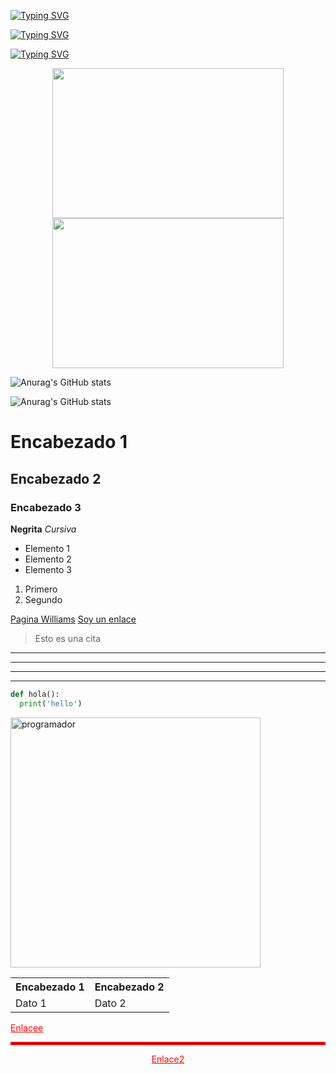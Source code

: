 [![Typing SVG](https://readme-typing-svg.demolab.com?font=Fira+Code&pause=1000&color=00F737&random=false&width=435&lines=Hola%2C+Soy+Elimelech🐧;Un+programador+full+stack🤳)](https://git.io/typing-svg)

[![Typing SVG](https://readme-typing-svg.demolab.com?font=Fira+Code&weight=800&size=22&duration=4000&pause=500&color=24F700&background=FFFFFF00&random=false&width=435&lines=Hola+Mundo!;Soy+programador;Full+Stack)](https://git.io/typing-svg)

[![Typing SVG](https://readme-typing-svg.demolab.com?font=Fira+Code&weight=800&duration=3000&pause=1000&color=00F737&width=435&lines=Me+gusta+aprender+siempre+%F0%9F%A4%8D;100%25+dedicado)](https://git.io/typing-svg)

<p align="center">
<img src="https://c.tenor.com/p7IgwS17V0sAAAAC/rtj-rick-and-morty.gif" height="240" width="370">

<img src="https://c.tenor.com/X8854xxuQ_EAAAAd/tenor.gif" height="240" width="370">



![Anurag's GitHub stats](https://github-readme-stats.vercel.app/api?username=ElimelechLexpin&show_icons=true&theme=ambient_gradient&bg_color=333&title_color=0f0&text_color=00f)


![Anurag's GitHub stats](https://github-readme-stats.vercel.app/api?username=ElimelechLexpin&show_icons=true&theme=ambient_gradient&bg_color=000&text_color=aaa&title_color=f00)

<!-- ENCABEZADOS Markdown 
Utilizar ( # ) para crear encabezados de diferentes niveles
-->
# Encabezado 1
## Encabezado 2
### Encabezado 3

<!-- ESTILOS DE LETRAS -->
**Negrita**
*Cursiva*

<!-- LISTAS -->

- Elemento 1
- Elemento 2
- Elemento 3

1. Primero
2. Segundo

<!-- Enlaces
Debemos utilizar corchetes y parentesis para crear enlaces
-->
[Pagina Williams](https://williamscesar.ejaqlxpn.com/)
[Soy un enlace](https://google.com)

<!-- COLOCAR UNA IMAGEN
Debemos utilizar corchetes y parentesis, pero antes colocar un !
![textoAlternativo](url)
-->

<!-- CITAS -->
> Esto es una cita

<!-- LINEAS HORIZONTALES -->
---
---
---
---

 <!-- MOSTRAR CODIGO -->
```python
def hola():
  print('hello')
```

<!-- AHORA, CON HTML -->

<!-- IMAGEN -->
<img src='https://experienciajoven.com/wp-content/uploads/2023/01/que-hace-un-programador-web.gif' alt='programador' style="width:400px;">

<!-- TABLA -->
<table>
  <tr>
    <th>Encabezado 1</th>
    <th>Encabezado 2</th>
  </tr>
  <tr>
    <td>Dato 1</td>
    <td>Dato 2</td>
  </tr>
</table>

<!-- ENLACES HTML -->

<a href="https://www.google.com" style="color:rgb(255,0,0);">Enlacee</a>

<!-- LINEAS HORIZONTALES -->

<hr style="border:2px solid rgb(255,0,0);">

<!-- CONTENEDORES (NO DIV) y SI (P) -->

<p align="center">
  <a href="https://www.google.com" style="color:rgb(255,0,0);">Enlace2</a>
</p>











